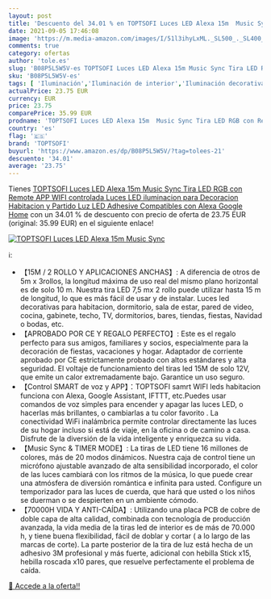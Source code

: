 ```yaml
---
layout: post
title: 'Descuento del 34.01 % en TOPTSOFI Luces LED Alexa 15m  Music Sync'
date: 2021-09-05 17:46:08
image: 'https://m.media-amazon.com/images/I/51l3ihyLxML._SL500_._SL400_.jpg'
comments: true
category: ofertas
author: 'tole.es'
slug: 'B08P5L5W5V-es TOPTSOFI Luces LED Alexa 15m Music Sync Tira LED RGB con...'
sku: 'B08P5L5W5V-es'
tags: [ 'Iluminación','Iluminación de interior','Iluminación decorativa y para usos específicos de interior','Tiras LED de interior','alexa','google','home','toptsofi', ]
actualPrice: 23.75 EUR
currency: EUR
price: 23.75
comparePrice: 35.99 EUR
prodname: 'TOPTSOFI Luces LED Alexa 15m  Music Sync Tira LED RGB con Remote  APP WIFI controlada   Luces LED iluminacion para Decoracion Habitacion y Partido  Luz LED Adhesive Compatibles con Alexa  Google Home'
country: 'es'
flag: '🇪🇸'
brand: 'TOPTSOFI'
buyurl: 'https://www.amazon.es/dp/B08P5L5W5V/?tag=tolees-21'
descuento: '34.01'
average: '23.75'
---
```


Tienes [TOPTSOFI Luces LED Alexa 15m  Music Sync Tira LED RGB con Remote  APP WIFI controlada   Luces LED iluminacion para Decoracion Habitacion y Partido  Luz LED Adhesive Compatibles con Alexa  Google Home](https://www.amazon.es/dp/B08P5L5W5V/?tag=tolees-21) con un 34.01 % de descuento con precio de oferta de 23.75 EUR (original: 35.99 EUR) en el siguiente enlace!

[![TOPTSOFI Luces LED Alexa 15m  Music Sync](https://m.media-amazon.com/images/I/51l3ihyLxML._SL500_._SL400_.jpg)](https://www.amazon.es/dp/B08P5L5W5V/?tag=tolees-21)

ℹ️:

- 【15M / 2 ROLLO Y APLICACIONES ANCHAS】: A diferencia de otros de 5m x 3rollos, la longitud máxima de uso real del mismo plano horizontal es de solo 10 m. Nuestra tira LED 7,5 mx 2 rollo puede utilizar hasta 15 m de longitud, lo que es más fácil de usar y de instalar. Luces led decorativas para habitacion, dormitorio, sala de estar, pared de video, cocina, gabinete, techo, TV, dormitorios, bares, tiendas, fiestas, Navidad o bodas, etc.
- 【APROBADO POR CE Y REGALO PERFECTO】: Este es el regalo perfecto para sus amigos, familiares y socios, especialmente para la decoración de fiestas, vacaciones y hogar. Adaptador de corriente aprobado por CE estrictamente probado con altos estándares y alta seguridad. El voltaje de funcionamiento del tiras led 15M de solo 12V, que emite un calor extremadamente bajo. Garantice un uso seguro.
- 【Control SMART de voz y APP】：TOPTSOFI samrt WIFI leds habitacion funciona con Alexa, Google Assistant, IFTTT, etc.Puedes usar comandos de voz simples para encender y apagar las luces LED, o hacerlas más brillantes, o cambiarlas a tu color favorito . La conectividad WiFi inalámbrica permite controlar directamente las luces de su hogar incluso si está de viaje, en la oficina o de camino a casa. Disfrute de la diversión de la vida inteligente y enriquezca su vida.
- 【Music Sync & TIMER MODE】: La tiras de LED tiene 16 millones de colores, más de 20 modos dinámicos. Nuestra caja de control tiene un micrófono ajustable avanzado de alta sensibilidad incorporado, el color de las luces cambiará con los ritmos de la música, lo que puede crear una atmósfera de diversión romántica e infinita para usted. Configure un temporizador para las luces de cuerda, que hará que usted o los niños se duerman o se despierten en un ambiente cómodo.
- 【70000H VIDA Y ANTI-CAÍDA】: Utilizando una placa PCB de cobre de doble capa de alta calidad, combinada con tecnología de producción avanzada, la vida media de la tiras led de interior es de más de 70.000 h, y tiene buena flexibilidad, fácil de doblar y cortar ( a lo largo de las marcas de corte). La parte posterior de la tira de luz está hecha de un adhesivo 3M profesional y más fuerte, adicional con hebilla Stick x15, hebilla roscada x10 pares, que resuelve perfectamente el problema de caída.

[🛒 Accede a la oferta!!](https://www.amazon.es/dp/B08P5L5W5V/?tag=tolees-21)
